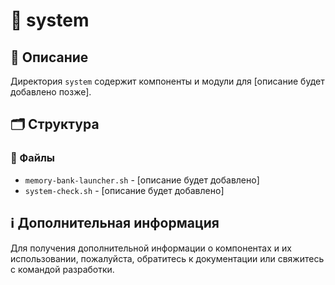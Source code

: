 # 📁 system

## 📝 Описание
Директория `system` содержит компоненты и модули для [описание будет добавлено позже].

## 🗂️ Структура

### 📄 Файлы

- `memory-bank-launcher.sh` - [описание будет добавлено]
- `system-check.sh` - [описание будет добавлено]

## ℹ️ Дополнительная информация

Для получения дополнительной информации о компонентах и их использовании, пожалуйста, обратитесь к документации или свяжитесь с командой разработки.
